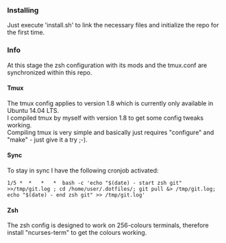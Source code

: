 ### Installing
Just execute 'install.sh' to link the necessary files and initialize the repo for the first time.

### Info
At this stage the zsh configuration with its mods and the tmux.conf are synchronized within this repo.

#### Tmux
The tmux config applies to version 1.8 which is currently only available in Ubuntu 14.04 LTS.  
I compiled tmux by myself with version 1.8 to get some config tweaks working.  
Compiling tmux is very simple and basically just requires "configure" and "make" - just give it a try ;-).

#### Sync
To stay in sync I have the following cronjob activated:

    1/5 *  *   *   *  bash -c 'echo "$(date) - start zsh git" >>/tmp/git.log ; cd /home/user/.dotfiles/; git pull &> /tmp/git.log; echo "$(date) - end zsh git" >> /tmp/git.log'

#### Zsh
The zsh config is designed to work on 256-colours terminals, therefore install "ncurses-term" to get the colours working.
